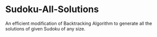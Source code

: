 # Sudoku-All-Solutions
An efficient modification of Backtracking Algorithm to generate all the solutions of given Sudoku of any size.
